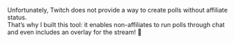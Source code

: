 Unfortunately, Twitch does not provide a way to create polls without affiliate status.  
That’s why I built this tool: it enables non-affiliates to run polls through chat and even includes an overlay for the stream! 🙂
